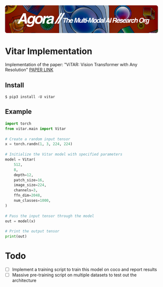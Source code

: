 [![Multi-Modality](agorabanner.png)](https://discord.gg/qUtxnK2NMf)

# Vitar Implementation
Implementation of the paper: "ViTAR: Vision Transformer with Any Resolution" [PAPER LINK](https://arxiv.org/abs/2403.18361)

## Install

```
$ pip3 install -U vitar
```

## Example
```python
import torch
from vitar.main import Vitar

# Create a random input tensor
x = torch.randn(1, 3, 224, 224)

# Initialize the Vitar model with specified parameters
model = Vitar(
    512,
    8,
    depth=12,
    patch_size=16,
    image_size=224,
    channels=3,
    ffn_dim=2048,
    num_classes=1000,
)

# Pass the input tensor through the model
out = model(x)

# Print the output tensor
print(out)
```

# Todo
- [ ] Implement a training script to train this model on coco and report results
- [ ] Massive pre-training script on multiple datasets to test out the architecture